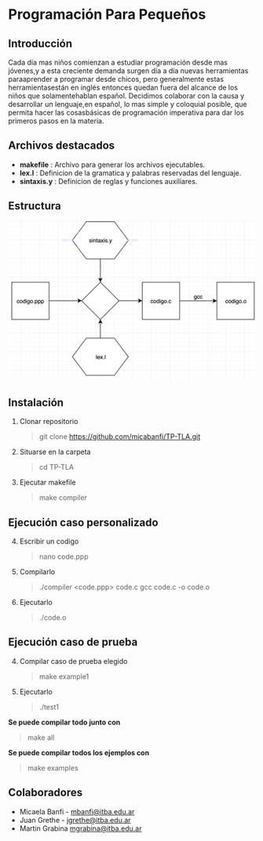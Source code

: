 # Programación Para Pequeños
## Introducción
Cada día mas niños comienzan a estudiar programación desde mas jóvenes,y  a  esta  creciente  demanda  surgen  día  a  día  nuevas  herramientas  paraaprender a programar desde chicos, pero generalmente estas herramientasestán en inglés entonces quedan fuera del alcance de los niños que solamentehablan español. Decidimos colaborar con la causa y desarrollar un lenguaje,en español, lo mas simple y coloquial posible, que permita hacer las cosasbásicas de programación imperativa para dar los primeros pasos en la materia.

## Archivos destacados
- **makefile** : Archivo para generar los archivos ejecutables.
- **lex.l** : Definicion de la gramatica y palabras reservadas del lenguaje.
- **sintaxis.y** : Definicion de reglas y funciones auxiliares.

## Estructura
![alt text](https://github.com/micabanfi/TP-TLA/blob/master/diagram?raw=true)

## Instalación
1. Clonar repositorio
	>git clone https://github.com/micabanfi/TP-TLA.git
2. Situarse en la carpeta
	> cd TP-TLA
4. Ejecutar makefile
	> make compiler
## Ejecución caso personalizado
4. Escribir un codigo
	>nano code.ppp
5. Compilarlo
	>./compiler <code.ppp> code.c
	gcc code.c -o code.o
6. Ejecutarlo
	> ./code.o

## Ejecución caso de prueba
4. Compilar caso de prueba elegido
	>make example1
5. Ejecutarlo
	>./test1

**Se puede compilar todo junto con**
> make all

**Se puede compilar todos los ejemplos con**
> make examples

## Colaboradores
- Micaela Banfi - mbanfi@itba.edu.ar
- Juan Grethe - jgrethe@itba.edu.ar
- Martin Grabina mgrabina@itba.edu.ar
